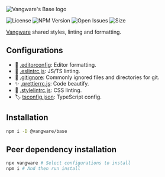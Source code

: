 ![Vangware's Base logo](https://i.imgur.com/xQqlmq5.png)

![License](https://img.shields.io/npm/l/@vangware/base.svg?style=for-the-badge&labelColor=666&color=2b7&link=https://github.com/vangware/base/blob/master/LICENSE)
![NPM Version](https://img.shields.io/npm/v/@vangware/base.svg?style=for-the-badge&labelColor=666&color=2b7&link=https://npm.im/@vangware/base)
![Open Issues](https://img.shields.io/github/issues/vangware/base.svg?style=for-the-badge&labelColor=666&color=2b7&link=https://github.com/vangware/base/issues)
![Size](https://img.shields.io/bundlephobia/minzip/@vangware/base.svg?style=for-the-badge&labelColor=666&color=2b7&label=size&link=https://bundlephobia.com/result?p=@vangware/base)

[Vangware](https://vangware.com) shared styles, linting and formatting.

## Configurations

- :memo: [.editorconfig](https://editorconfig.org/): Editor formatting.
- :rotating_light: [.eslintrc.js](https://eslint.org/): JS/TS linting.
- :see_no_evil: [.gitignore](https://gitignore.io/): Commonly ignored files and directories for git.
- :sparkles: [.prettierrc.js](https://prettier.io/): Code beautify.
- :art: [.stylelintrc.js](https://stylelint.io/): CSS linting.
- :label: [tsconfig.json](http://typescriptlang.org/): TypeScript config.

## Installation

```bash
npm i -D @vangware/base
```

## Peer dependency installation

```bash
npx vangware # Select configurations to install
npm i # And then run install
```
